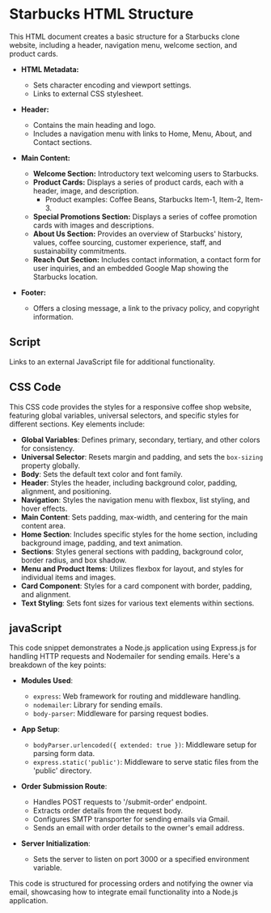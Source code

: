 # Starbucks HTML Structure

This HTML document creates a basic structure for a Starbucks clone website, including a header, navigation menu, welcome section, and product cards.

- **HTML Metadata:**
  - Sets character encoding and viewport settings.
  - Links to external CSS stylesheet.

- **Header:**
  - Contains the main heading and logo.
  - Includes a navigation menu with links to Home, Menu, About, and Contact sections.

- **Main Content:**
  - **Welcome Section:** Introductory text welcoming users to Starbucks.
  - **Product Cards:** Displays a series of product cards, each with a header, image, and description.
    - Product examples: Coffee Beans, Starbucks Item-1, Item-2, Item-3.
  - **Special Promotions Section:** Displays a series of coffee promotion cards with images and descriptions.
  - **About Us Section:** Provides an overview of Starbucks' history, values, coffee sourcing, customer experience, staff, and sustainability commitments.
  - **Reach Out Section:** Includes contact information, a contact form for user inquiries, and an embedded Google Map showing the Starbucks location.

- **Footer:**
  - Offers a closing message, a link to the privacy policy, and copyright information.

## Script
Links to an external JavaScript file for additional functionality.

##  CSS Code

This CSS code provides the styles for a responsive coffee shop website, featuring global variables, universal selectors, and specific styles for different sections. Key elements include:

- **Global Variables**: Defines primary, secondary, tertiary, and other colors for consistency.
- **Universal Selector**: Resets margin and padding, and sets the `box-sizing` property globally.
- **Body**: Sets the default text color and font family.
- **Header**: Styles the header, including background color, padding, alignment, and positioning.
- **Navigation**: Styles the navigation menu with flexbox, list styling, and hover effects.
- **Main Content**: Sets padding, max-width, and centering for the main content area.
- **Home Section**: Includes specific styles for the home section, including background image, padding, and text animation.
- **Sections**: Styles general sections with padding, background color, border radius, and box shadow.
- **Menu and Product Items**: Utilizes flexbox for layout, and styles for individual items and images.
- **Card Component**: Styles for a card component with border, padding, and alignment.
- **Text Styling**: Sets font sizes for various text elements within sections.

## javaScript
This code snippet demonstrates a Node.js application using Express.js for handling HTTP requests and Nodemailer for sending emails. Here's a breakdown of the key points:

- **Modules Used**:
  - `express`: Web framework for routing and middleware handling.
  - `nodemailer`: Library for sending emails.
  - `body-parser`: Middleware for parsing request bodies.

- **App Setup**:
  - `bodyParser.urlencoded({ extended: true })`: Middleware setup for parsing form data.
  - `express.static('public')`: Middleware to serve static files from the 'public' directory.

- **Order Submission Route**:
  - Handles POST requests to '/submit-order' endpoint.
  - Extracts order details from the request body.
  - Configures SMTP transporter for sending emails via Gmail.
  - Sends an email with order details to the owner's email address.

- **Server Initialization**:
  - Sets the server to listen on port 3000 or a specified environment variable.

This code is structured for processing orders and notifying the owner via email, showcasing how to integrate email functionality into a Node.js application.
